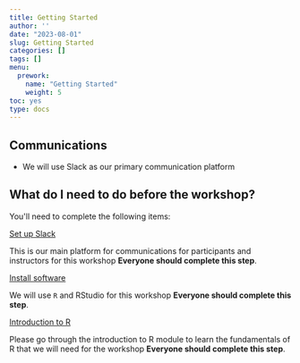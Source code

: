```yaml
---
title: Getting Started
author: ''
date: "2023-08-01"
slug: Getting Started
categories: []
tags: []
menu:
  prework:
    name: "Getting Started"
    weight: 5
toc: yes
type: docs
---
```


## Communications

- We will use Slack as our primary communication platform

## What do I need to do before the workshop?

You'll need to complete the following items:

[Set up Slack](../slack/)

This is our main platform for communications for participants and instructors for this workshop **Everyone should complete this step**.

[Install software](../system/)

We will use `R` and RStudio for this workshop **Everyone should complete this step**.

[Introduction to R](../introtor/)

Please go through the introduction to R module to learn the fundamentals of R that we will need for the workshop **Everyone should complete this step**.
